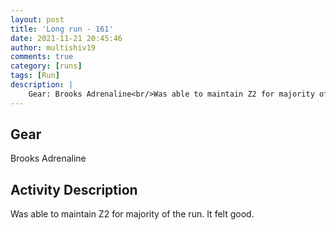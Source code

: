 ```yaml
---
layout: post
title: 'Long run - 161'
date: 2021-11-21 20:45:46
author: multishiv19
comments: true
category: [runs]
tags: [Run]
description: |
    Gear: Brooks Adrenaline<br/>Was able to maintain Z2 for majority of the run. It felt good. 
---
```


## Gear
Brooks Adrenaline

## Activity Description
Was able to maintain Z2 for majority of the run. It felt good. 


<div width='100%' class='strava-embed-placeholder' data-embed-type='activity' data-embed-id='6286561262'></div>
<script src='https://strava-embeds.com/embed.js'></script>
